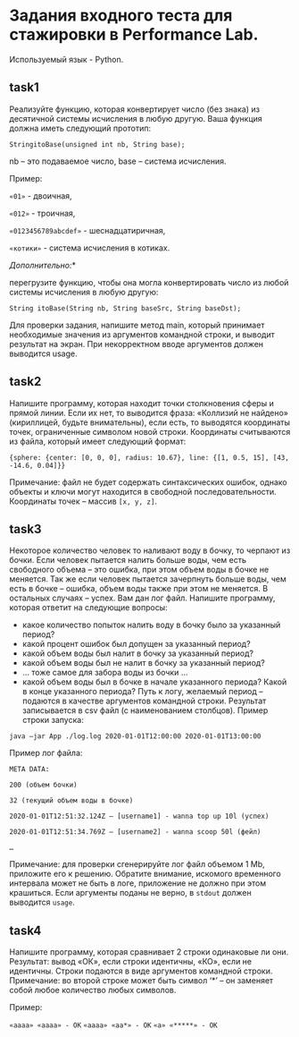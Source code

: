 # Задания входного теста для стажировки в Performance Lab.
Используемый язык - Python.

## task1

Реализуйте функцию, которая конвертирует число (без знака) из десятичной системы исчисления в любую другую. Ваша функция должна иметь следующий прототип:

`String​itoBase(unsigned int nb, String base);` 

nb – это подаваемое число, base – система исчисления.

Пример:

 `«01»` - двоичная, 

`«012»` - троичная, 

`«0123456789abcdef»` - шеснадцатиричная,

`«котики»` - система исчисления в котиках.

**Дополнительно*:** 

перегрузите функцию, чтобы она могла конвертировать число из любой системы исчисления в любую другую:

`String itoBase(String nb, String baseSrc, String baseDst);`

Для проверки задания, напишите метод main, который принимает необходимые значения из аргументов командной строки, и выводит результат на экран. При некорректном вводе аргументов должен выводится usage.

## task2

Напишите программу, которая находит точки столкновения сферы и прямой линии.  Если их нет, то выводится фраза: «Коллизий не найдено» (кириллицей, будьте внимательны), если есть, то выводятся координаты точек, ограниченные символом новой строки. Координаты считываются из файла, который имеет следующий формат:

`{sphere: {center: [0, 0, 0], radius: 10.67}, line: {[1, 0.5, 15], [43, -14.6, 0.04]}}`

Примечание: файл не будет содержать синтаксических ошибок, однако объекты и ключи могут находится в свободной последовательности. Координаты точек – массив `[x, y, z]`.

## task3

Некоторое количество человек то наливают воду в бочку, то черпают из бочки. Если человек пытается налить больше воды, чем есть свободного объема – это ошибка, при этом объем воды в бочке не меняется. Так же если человек пытается зачерпнуть больше воды, чем есть в бочке – ошибка, объем воды также при этом не меняется. В остальных случаях – успех.
Вам дан лог файл. Напишите программу, которая ответит на следующие вопросы:
- какое количество попыток налить воду в бочку было за указанный период?
- какой процент ошибок был допущен за указанный период?
- какой объем воды был налит в бочку за указанный период?
- какой объем воды был не налит в бочку за указанный период?
- … тоже самое для забора воды из бочки …
- какой объем воды был в бочке в начале указанного периода? Какой в конце указанного периода?
Путь к логу, желаемый период – подаются в качестве аргументов командной строки. Результат записывается в csv файл (с наименованием столбцов).
Пример строки запуска: 

`java –jar App ./log.log 2020-01-01T12:00:00 2020-01-01T13:00:00`

Пример лог файла:

`МETA DATA:`

`200 (объем бочки)`

`32 (текущий объем воды в бочке)`

`2020-01-01Т12:51:32.124Z – [username1] - wanna top up 10l (успех)`

`2020-01-01Т12:51:34.769Z – [username2] - wanna scoop 50l (фейл)`

`…`

Примечание: для проверки сгенерируйте лог файл объемом 1 Mb, приложите его к решению. Обратите внимание, искомого временного интервала может не быть в логе, приложение не должно при этом крашиться. Если аргументы поданы не верно, в `stdout` должен выводится `usage`.


## task4

Напишите программу, которая сравнивает 2 строки одинаковые ли они. Результат: вывод «ОК», если строки идентичны, «КО», если не идентичны. Строки подаются в виде аргументов командной строки.
Примечание: во второй строке может быть символ ‘*’ – он заменяет собой любое количество любых символов.

Пример:

`«аааа» «аааа» - ОК`
`«аааа» «аа*» - ОК`
`«a» «*****» - ОК`

